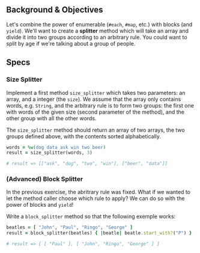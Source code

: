 ## Background & Objectives

Let's combine the power of enumerable (`#each`, `#map`, etc.) with blocks (and `yield`). We'll want to create a **splitter** method which will take an array and divide it into two groups according to an arbitrary rule. You could want to split by age if we're talking about a group of people.

## Specs

### Size Splitter

Implement a first method `size_splitter` which takes two parameters: an array, and a integer (the `size`). We assume that the array only contains words, e.g. `String`, and the arbitrary rule is to form two groups: the first one with words of the given size (second parameter of the method), and the other group with all the other words.

The `size_splitter` method should return an array of two arrays, the two groups defined above, with the contents sorted alphabetically.


```ruby
words = %w(dog data ask win two beer)
result = size_splitter(words, 3)

# result => [["ask", "dog", "two", "win"], ["beer", "data"]]
```

### (Advanced) Block Splitter

In the previous exercise, the abritrary rule was fixed. What if we wanted to let the method caller choose which rule to apply? We can do so with the power of blocks and `yield`!

Write a `block_splitter` method so that the following exemple works:

```ruby
beatles = [ "John", "Paul", "Ringo", "George" ]
result = block_splitter(beatles) { |beatle| beatle.start_with?("P") }

# result => [ [ "Paul" ], [ "John", "Ringo", "George" ] ]
```
